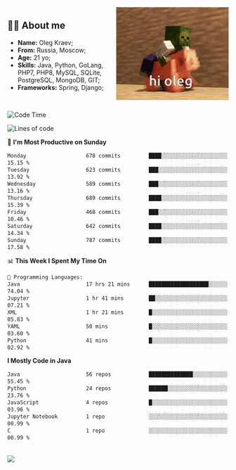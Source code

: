 <img align="right" height="211" width="256" src="res/hi-oleg.gif">
<div>
	<h2>👨‍💻 About me</h2>
	<ul align="left">
	    <li><strong>Name:</strong> Oleg Kraev;</li>
	    <li><strong>From:</strong> Russia, Moscow;</li>
	    <li><strong>Age:</strong> 21 yo;</li>
	    <li><strong>Skills:</strong> Java, Python, GoLang, PHP7, PHP8, MySQL, SQLite, PostgreSQL, MongoDB, GIT;</li>
	    <li><strong>Frameworks:</strong> Spring, Django;</li>
	</ul>
</div>
<br>

<!--START_SECTION:waka-->
![Code Time](http://img.shields.io/badge/Code%20Time-1%2C091%20hrs%2029%20mins-blue)

![Lines of code](https://img.shields.io/badge/From%20Hello%20World%20I%27ve%20Written-1.9%20million%20lines%20of%20code-blue)

📅 **I'm Most Productive on Sunday** 

```text
Monday                   678 commits         ████░░░░░░░░░░░░░░░░░░░░░   15.15 % 
Tuesday                  623 commits         ███░░░░░░░░░░░░░░░░░░░░░░   13.92 % 
Wednesday                589 commits         ███░░░░░░░░░░░░░░░░░░░░░░   13.16 % 
Thursday                 689 commits         ████░░░░░░░░░░░░░░░░░░░░░   15.39 % 
Friday                   468 commits         ███░░░░░░░░░░░░░░░░░░░░░░   10.46 % 
Saturday                 642 commits         ████░░░░░░░░░░░░░░░░░░░░░   14.34 % 
Sunday                   787 commits         ████░░░░░░░░░░░░░░░░░░░░░   17.58 % 
```


📊 **This Week I Spent My Time On** 

```text
💬 Programming Languages: 
Java                     17 hrs 21 mins      ███████████████████░░░░░░   74.04 % 
Jupyter                  1 hr 41 mins        ██░░░░░░░░░░░░░░░░░░░░░░░   07.21 % 
XML                      1 hr 21 mins        █░░░░░░░░░░░░░░░░░░░░░░░░   05.83 % 
YAML                     50 mins             █░░░░░░░░░░░░░░░░░░░░░░░░   03.60 % 
Python                   41 mins             █░░░░░░░░░░░░░░░░░░░░░░░░   02.92 % 
```

**I Mostly Code in Java** 

```text
Java                     56 repos            ██████████████░░░░░░░░░░░   55.45 % 
Python                   24 repos            ██████░░░░░░░░░░░░░░░░░░░   23.76 % 
JavaScript               4 repos             █░░░░░░░░░░░░░░░░░░░░░░░░   03.96 % 
Jupyter Notebook         1 repo              ░░░░░░░░░░░░░░░░░░░░░░░░░   00.99 % 
C                        1 repo              ░░░░░░░░░░░░░░░░░░░░░░░░░   00.99 % 
```




<!--END_SECTION:waka-->

<br>
<img align="center" src="https://wakatime.com/share/@hteppl/18a68a4e-e1fb-41eb-b9f2-e999d76b9bac.svg">
